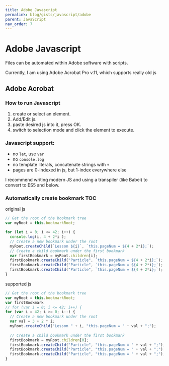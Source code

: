 ```yaml
---
title: Adobe Javascript
permalink: blog/gists/javascript/adobe
parent: JavaScript
nav_order: 7
---
```


# Adobe Javascript

Files can be automated within Adobe software with scripts.

Currently, I am using Adobe Acrobat Pro v.11, which supports really old js 

## Adobe Acrobat

### How to run Javascript
1. create or select an element.
2. Add/Edit js. 
3. paste desired js into it, press OK.
4. switch to selection mode and click the element to execute.

### Javascript support:
- no `let`, use `var`
- no `console.log`
- no template literals, concatenate strings with `+`
- pages are 0-indexed in js, but 1-index everywhere else

I recommend writing modern JS and using a transpiler (like Babel) to convert to ES5 and below.

### Automatically create bookmark TOC

original js
```js
// Get the root of the bookmark tree
var myRoot = this.bookmarkRoot;

for (let i = 0; i <= 42; i++) {
  console.log(i, 4 + 2*i );
  // Create a new bookmark under the root
  myRoot.createChild(`Lesson ${i}`, `this.pageNum = ${4 + 2*i};`); 
  // Create a child bookmark under the first bookmark
  var firstBookmark = myRoot.children[i];
  firstBookmark.createChild("Particle", `this.pageNum = ${4 + 2*i};`);
  firstBookmark.createChild("Particle", `this.pageNum = ${4 + 2*i};`);
  firstBookmark.createChild("Particle", `this.pageNum = ${4 + 2*i};`);
}
```
supported js
```js
// Get the root of the bookmark tree
var myRoot = this.bookmarkRoot;
var firstBookmark
// for (var i = 0; i <= 42; i++) {
for (var i = 42; i >= 0; i--) {
  // Create a new bookmark under the root
  var val = 3 + 2 * i;
  myRoot.createChild("Lesson " + i, "this.pageNum = " + val + ";");
  
  // Create a child bookmark under the first bookmark
  firstBookmark = myRoot.children[0];
  firstBookmark.createChild("Particle", "this.pageNum = " + val + ";");
  firstBookmark.createChild("Particle", "this.pageNum = " + val + ";");
  firstBookmark.createChild("Particle", "this.pageNum = " + val + ";");
}

```
